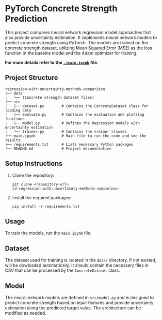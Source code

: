 # PyTorch Concrete Strength Prediction

This project compares neural network regression model approaches that also provide uncertainty estimation. It implements neural network models to predict concrete strength using PyTorch. The models are trained on the concrete strength dataset, utilizing Mean Squared Error (MSE) as the loss function in the baseine model and the Adam optimizer for training.

**For more details refer to the [`./main.ipynb`](./main.ipynb) file.**

## Project Structure

```
regression-with-uncertainty-methods-comparison
├── data
│   └── (Concrete strength dataset files)
├── src
│   ├── dataset.py        # Contains the ConcreteDataset class for loading data
│   ├── evaluate.py       # Contains the evaluation and plotting functions
│   ├── model.py          # Defines the Regression models with uncertainty estimation
│   └── trainer.py        # Contains the trainer classes
├── main.ipynb            # Main file to run the code and see the results.
├── requirements.txt      # Lists necessary Python packages
└── README.md             # Project documentation
```

## Setup Instructions

1. Clone the repository:
   ```
   git clone <repository-url>
   cd regression-with-uncertainty-methods-comparison
   ```

2. Install the required packages:
   ```
   pip install -r requirements.txt
   ```

## Usage

To train the models, run the `main.ipynb` file:

## Dataset

The dataset used for training is located in the `data/` directory. If not existed, will be dowloaded automatically. It should contain the necessary files in CSV that can be processed by the `ConcreteDataset` class.

## Model

The neural network models are defined in `src/model.py` and is designed to predict concrete strength based on input features and provide uncertainty estimation along the predicted target value. The architecture can be modified as needed.
